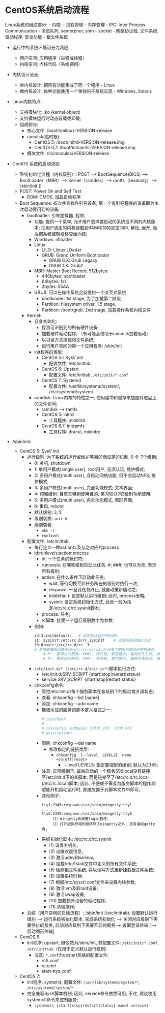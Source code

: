# CentOS系统启动流程

Linux系统的组成部分:
    - 内核:
        - 进程管理
        - 内存管理
            - IPC: Inter Process Communication
                - 消息队列, semerphor, shm
                - socket
        - 网络协议栈, 文件系统, 驱动程序, 安全功能
    - 根文件系统

- 运行中的系统环境可分为两层:
    - 用户空间: 应用程序（进程或线程）
    - 内核空间: 内核代码（系统调用）

- 内核设计流派:
    - 单内核设计: 把所有功能集成于同一个程序 - Linux
    - 微内核设计: 每种功能使用一个单独的子系统实现 - Windows, Solaris

- Linux内核特点:
    - 支持模块化: .ko (kernel object)
    - 支持模块运行时动态装载或卸载;
    - 组成部分:
        - 核心文件: /boot/vmlinuz-VERSION-release
        - ramdisk(临时根):
            - CentOS 5: /boot/initrd-VERSION-release.img
            - CentOS 6,7: /boot/initramfs-VERSION-release.img
        - 模块文件: /lib/modules/VERSION-release

- CentOS 系统的启动流程:
    - 系统初始化流程（内核级别）: POST --> BootSequence(BIOS) --> BootLoader（MBR）--> Kernel（ramdisk）--> rootfs（readonly）--> /sbin/init ()
    - POST: Power On and Self Test
        - ROM: CMOS, 加载自检程序
    - Boot Sequence: 按次序查找各引导设备, 第一个有引导程序的设备即为本次启动要用到的设备;
        - bootloader: 引导加载器, 程序;
            - 功能: 提供一个菜单, 允许用户选择要启动的系统或不同的内核版本; 把用户选定的内核装载到RAM中的特定空间中, 解压, 展开, 而后把系统控制权移交给内核;
            - Windows: ntloader
            - Linux:
                - LILO: LIinux  LOader
                - GRUB: Grand Uniform Bootloader
                    - GRUB 0.X: Grub Legacy
                    - GRUB 1.X: Grub2
            - MBR: Master Boot Record, 512bytes:
                - 446bytes: bootloader
                - 64bytes: fat
                - 2bytes: 55AA
            - GRUB: 可以在操作系统之前提供一个交互式系统
                - bootloader: 1st stage, 为了加载第二阶段
                - Partition: filesystem driver, 1.5 stage,
                - Partition: /boot/grub, 2nd stage, 加载操作系统内核文件
        - Kernel:
            - 自身初始化:
                - 探测可识别到的所有硬件设备;
                - 加载硬件驱动程序; （有可能会借助于ramdisk加载驱动）
                - 以只读方式挂载根文件系统;
                - 运行用户空间的第一个应用程序: /sbin/init
            - init程序的类型:
                - CentOS 5-: SysV init
                    - 配置文件: /etc/inittab
                - CentOS 6: Upstart
                    - 配置文件: /etc/inittab, `/etc/init/*.conf`
                - CentOS 7: Systemd
                    - 配置文件: /usr/lib/systemd/system/, /etc/systemd/system/
            - ramdisk: Linux内核的特性之一, 使用缓冲和缓存来加速对磁盘上的文件访问;
                - ramdisk --> ramfs
                - CentOS 5: initrd
                    - 工具程序: mkinitrd
                - CentOS 6,7: initramfs
                    - 工具程序: dracut, mkinitrd
- /sbin/init:
    - CentOS 5: SysV init
        - 运行级别: 为了系统的运行或维护等目的而设定的机制, 0-6: 7个级别;
            - 0: 关机, shutdown
            - 1: 单用户模式(single user), root用户, 无须认证; 维护模式;
            - 2: 多用户模式(multi user), 会启动网络功能, 但不会启动NFS; 维护模式;
            - 3: 多用户模式(mutli user), 完全功能模式; 文本界面;
            - 4: 预留级别: 目前无特别使用目的, 但习惯以同3级别功能使用;
            - 5: 多用户模式(multi user), 完全功能模式, 图形界面;
            - 6: 重启, reboot
            - 默认级别: 3, 5
            - 级别切换: `init #`
            - 级别查看:
                - `who -r`
                - `runlevel`
        - 配置文件: /etc/inittab
            - 每行定义一种action以及与之对应的process
            - id:runlevels:action:process
                - id: 一个任务的标识符;
                - runlevels: 在哪些级别启动此任务; #; ###; 也可以为空, 表示所有级别;
                - action: 在什么条件下启动此任务;
                    - wait: 等待切换至此任务所在的级别时执行一次;
                    - respawn: 一旦此任务终止, 就自动重新启动之;
                    - initdefault: 设定默认运行级别; 此时, process省略;
                    - sysinit: 设定系统初始化方式, 此处一般为指定/etc/rc.d/rc.sysinit脚本;
                - process: 任务;
                - rc脚本: 接受一个运行级别数字为参数;
            - 例如:
                ```sh
                id:3:initdefault:   # 设定默认运行界别是3
                si::sysinit:/etc/rc.d/rc.sysinit    # 设定系统初始化方式
                l0:0:wait:/etc/rc.d/rc  3
                # 意味着去启动或关闭/etc/rc.d/rc3.d/目录下的服务脚本所控制服务;
                    # K*: 要停止的服务; K##*, 优先级, 数字越小, 越是优先关闭; 依赖的服务先关闭, 而后关闭被依赖的;
                    # S*: 要启动的服务; S##*, 优先级, 数字越小, 越是优先启动; 被依赖的服务先启动, 而依赖的服务后启动;
                ```
            - `/etc/init.d/* (/etc/rc.d/init.d/*)`脚本执行方式:
                - /etc/init.d/SRV_SCRIPT {start|stop|restart|status}
                - service     SRV_SCRIPT {start|stop|restart|status}
            - chkconfig命令:
                - 管控/etc/init.d/每个服务脚本在各级别下的启动或关闭状态;
                - 查看: chkconfig  --list [name]
                - 添加: chkconfig  --add  name
                - 能被添加的服务的脚本定义格式之一:
                    ```sh
                    #!/bin/bash
                    #
                    # chkconfig: RUNLEVEL START_PRI  STOP_PRI
                    # description:
                    ```
                - 删除: chkconfig  --del  name
                    - 修改指定的链接类型:
                        - `chkconfig  [--level  LEVELS]  name  <on|off|reset>`
                            - --level LEVELS: 指定要控制的级别; 默认为2345;
                - 注意: 正常级别下, 最后启动的一个服务S99local没有链接至/etc/init.d下的某脚本, 而是链接至了/etc/rc.d/rc.local (/etc/rc.local)脚本; 因此, 不便或不需写为服务脚本的程序期望能开机自动运行时, 直接放置于此脚本文件中即可。
                - 其他例子:
                    ```
                    tty1:2345:respawn:/usr/sbin/mingetty tty1
                    ... ...
                    tty6:2345:respawn:/usr/sbin/mingetty tty6
                        （1）mingetty会调用login程序;
                        （2）打开虚拟终端的程序除了mingetty之外, 还有诸如getty等;
                    ```
                - 系统初始化脚本: /etc/rc.d/rc.sysinit
                    - (1) 设置主机名;
                    - (2) 设置欢迎信息;
                    - (3) 激活udev和selinux;
                    - (4) 挂载/etc/fstab文件中定义的所有文件系统;
                    - (5) 检测根文件系统, 并以读写方式重新挂载根文件系统;
                    - (6) 设置系统时钟;
                    - (7) 根据/etc/sysctl.conf文件来设置内核参数;
                    - (8) 激活lvm及软raid设备;
                    - (9) 激活swap设备;
                    - (10) 加载额外设备的驱动程序;
                    - (11) 清理操作;
        - 总结（用户空间的启动流程）: /sbin/init (/etc/inittab): 设置默认运行级别 --> 运行系统初始化脚本, 完成系统初始化 --> 关闭对应级别下需要停止的服务, 启动对应级别下需要开启的服务--> 设置登录终端 [--> 启动图形终端]
    - CentOS 6:
        - init程序: upstart, 但依然为/sbin/init, 其配置文件: `/etc/init/*.conf`, `/etc/inittab`（仅用于定义默认运行级别）
            - 注意: `*.conf`为upstart风格的配置文件;
                - rcS.conf
                - rc.conf
                - start-ttys.conf
    - CentOS 7:
        - init程序: systemd, 配置文件: `/usr/lib/systemd/system/*`, `/etc/systemd/system/*`
        - 完全兼容SysV脚本机制; 因此, service命令依然可用; 不过, 建议使用systemctl命令来控制服务;
            - `systemctl {start|stop|restart|status} name[.service]`
